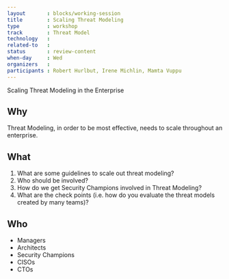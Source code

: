 ```yaml
---
layout       : blocks/working-session
title        : Scaling Threat Modeling
type         : workshop
track        : Threat Model
technology   :
related-to   :
status       : review-content
when-day     : Wed
organizers   :
participants : Robert Hurlbut, Irene Michlin, Mamta Vuppu
---
```


Scaling Threat Modeling in the Enterprise

## Why

Threat Modeling, in order to be most effective, needs to scale throughout an enterprise.

## What

1. What are some guidelines to scale out threat modeling?
2. Who should be involved? 
3. How do we get Security Champions involved in Threat Modeling?
4. What are the check points (i.e. how do you evaluate the threat models created by many teams)?

## Who

 -  Managers
 -  Architects
 -  Security Champions
 -  CISOs
 -  CTOs

